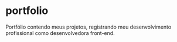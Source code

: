 # portfolio
Portfólio contendo meus projetos, registrando meu desenvolvimento profissional como desenvolvedora front-end. 

